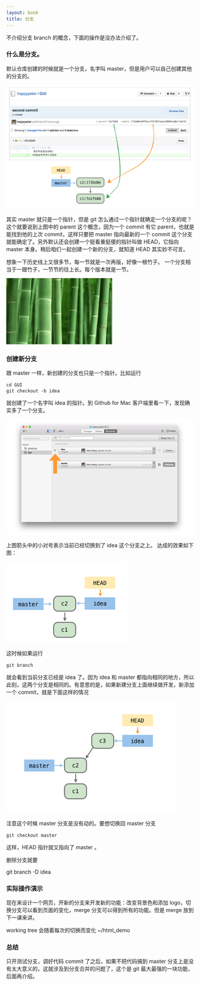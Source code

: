 ```yaml
---
layout: book
title: 分支
---
```


不介绍分支 branch 的概念，下面的操作是没办法介绍了。


### 什么是分支。
默认仓库创建的时候就是一个分支，名字叫 master，但是用户可以自己创建其他的分支的。

![](images/branch/branch_master.png)

其实 master 就只是一个指针，但是 git 怎么通过一个指针就确定一个分支的呢？这个就要说到上图中的 parent 这个概念，因为一个 commit 有它 parent，也就是能找到他的上次 commit，这样只要把 master 指向最新的一个 commit 这个分支就能确定了。另外默认还会创建一个挺看重挺傻的指针叫做 HEAD，它指向 master 本身。稍后咱们一起创建一个新的分支，就知道 HEAD 其实妙不可言。

想象一下历史线上又很多节，每一节就是一次再版，好像一根竹子。 一个分支相当于一跟竹子，一节节的往上长。每个版本就是一节。

![](images/branch/bamboo.jpeg)

### 创建新分支

跟 master 一样，新创建的分支也只是一个指针。比如运行

    cd GUI
    git checkout -b idea

就创建了一个名字叫 idea 的指针。到 Github for Mac 客户端里看一下，发现确实多了一个分支。

![](images/branch/mac_show_branch.png)

上图箭头中的小对号表示当前已经切换到了 idea 这个分支之上。 达成的效果如下图：

![](images/branch/new_branch.png)

这时候如果运行

    git branch

就会看到当前分支已经是 idea 了。因为 idea 和 master 都指向相同的地方，所以此刻，这两个分支是相同的。有意思的是，如果新建分支上面继续做开发，新添加一个 commit，就是下面这样的情况

![](images/branch/new_branch_commit.png)

注意这个时候 master 分支是没有动的。要想切换回 master 分支

    git checkout master

这样，HEAD 指针就又指向了 master 。

删除分支就要

   git branch -D idea


### 实际操作演示

现在来设计一个网页，开新的分支来开发新的功能：改变背景色和添加 logo，切换分支可以看到页面的变化，merge 分支可以得到所有的功能。但是 merge 放到下一课来讲。

working tree 会随着每次的切换而变化 ~/html_demo

<!-- 录视频的时候可以用 scoot schcon 演讲时候用的那个 html 的例子 -->


### 总结

只开测试分支，调好代码 commit 了之后，如果不把代码搞到 master 分支上是没有太大意义的，这就涉及到分支合并的问题了，这个是 git 最大最强的一块功能，后面再介绍。